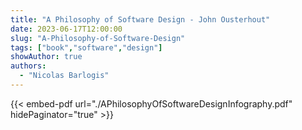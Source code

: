 ```yaml
---
title: "A Philosophy of Software Design - John Ousterhout"
date: 2023-06-17T12:00:00
slug: "A-Philosophy-of-Software-Design"
tags: ["book","software","design"]
showAuthor: true
authors:
  - "Nicolas Barlogis"
---
```

{{< embed-pdf url="./APhilosophyOfSoftwareDesignInfography.pdf" hidePaginator="true" >}}
